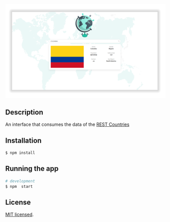 <img src="https://raw.githubusercontent.com/diegomarcillop/discover-countries/master/public/view.png"/>
 
## Description
An interface that consumes the data of the [REST Countries](https://restcountries.eu) 

## Installation

```bash
$ npm install
```

## Running the app

```bash
# development
$ npm  start
```


## License

[MIT licensed](LICENSE).
